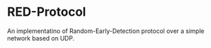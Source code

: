 # RED-Protocol
An implementatino of Random-Early-Detection protocol over a simple network based on UDP. 
